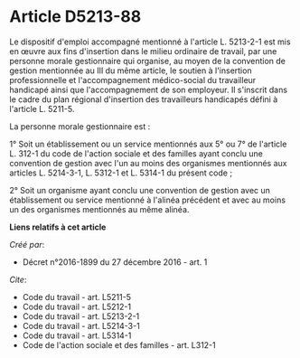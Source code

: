 # Article D5213-88

Le dispositif d'emploi accompagné mentionné à l'article L. 5213-2-1 est mis en œuvre aux fins d'insertion dans le milieu
ordinaire de travail, par une personne morale gestionnaire qui organise, au moyen de la convention de gestion mentionnée au
III du même article, le soutien à l'insertion professionnelle et l'accompagnement médico-social du travailleur handicapé
ainsi que l'accompagnement de son employeur. Il s'inscrit dans le cadre du plan régional d'insertion des travailleurs
handicapés défini à l'article L. 5211-5. 

La personne morale gestionnaire est : 

1° Soit un établissement ou un service mentionnés aux 5° ou 7° de l'article L. 312-1 du code de l'action sociale et des
familles ayant conclu une convention de gestion avec l'un au moins des organismes mentionnés aux articles L. 5214-3-1, L.
5312-1 et L. 5314-1 du présent code ; 

2° Soit un organisme ayant conclu une convention de gestion avec un établissement ou service mentionné à l'alinéa précédent
et avec au moins un des organismes mentionnés au même alinéa.

**Liens relatifs à cet article**

_Créé par_:

  - Décret n°2016-1899 du 27 décembre 2016 - art. 1

_Cite_:

  - Code du travail - art. L5211-5
  - Code du travail - art. L5212-1
  - Code du travail - art. L5213-2-1
  - Code du travail - art. L5214-3-1
  - Code du travail - art. L5314-1
  - Code de l'action sociale et des familles - art. L312-1
